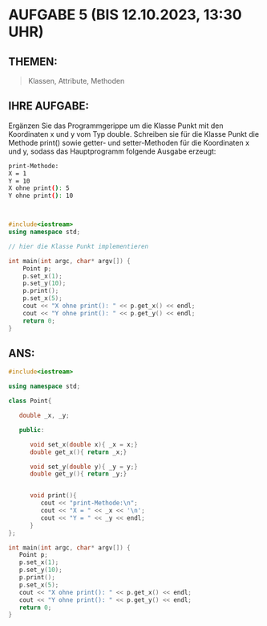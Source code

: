 # AUFGABE 5 (BIS 12.10.2023, 13:30 UHR)

## THEMEN:

> Klassen, Attribute, Methoden

## IHRE AUFGABE:

Ergänzen Sie das Programmgerippe um die Klasse Punkt mit den Koordinaten x und y vom Typ double. Schreiben sie für die Klasse Punkt die Methode print() sowie getter- und setter-Methoden für die Koordinaten x und y, sodass das Hauptprogramm folgende Ausgabe erzeugt:

```bash
print-Methode:
X = 1
Y = 10
X ohne print(): 5
Y ohne print(): 10
```

```cpp


#include<iostream>
using namespace std;

// hier die Klasse Punkt implementieren

int main(int argc, char* argv[]) {
    Point p;
    p.set_x(1);
    p.set_y(10);
    p.print();
    p.set_x(5);
    cout << "X ohne print(): " << p.get_x() << endl;
    cout << "Y ohne print(): " << p.get_y() << endl;
    return 0;
}


```

## ANS:

```cpp
#include<iostream>

using namespace std;

class Point{

   double _x, _y;

   public:

      void set_x(double x){ _x = x;}
      double get_x(){ return _x;}

      void set_y(double y){ _y = y;}
      double get_y(){ return _y;}


      void print(){
         cout << "print-Methode:\n";
         cout << "X = " << _x << '\n';
         cout << "Y = " << _y << endl;
      }
};

int main(int argc, char* argv[]) {
   Point p;
   p.set_x(1);
   p.set_y(10);
   p.print();
   p.set_x(5);
   cout << "X ohne print(): " << p.get_x() << endl;
   cout << "Y ohne print(): " << p.get_y() << endl;
   return 0;
}

```

